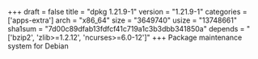 +++
draft = false
title = "dpkg 1.21.9-1"
version = "1.21.9-1"
categories = ['apps-extra']
arch = "x86_64"
size = "3649740"
usize = "13748661"
sha1sum = "7d00c89dfab13fdfcf41c719a1c3b3dbb341850a"
depends = "['bzip2', 'zlib>=1.2.12', 'ncurses>=6.0-12']"
+++
Package maintenance system for Debian
